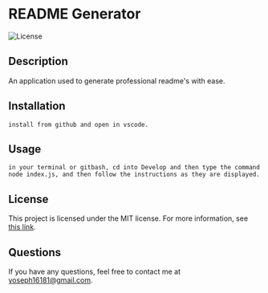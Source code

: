 # README Generator
  
  ![License](https://img.shields.io/badge/License-MIT-blue.svg)
  
  ## Description
  An application used to generate professional readme's with ease.
  
  ## Installation
  ```
  install from github and open in vscode.
  ```
  
  ## Usage
  ```
  in your terminal or gitbash, cd into Develop and then type the command node index.js, and then follow the instructions as they are displayed.
  ```
  
  ## License
  
  This project is licensed under the MIT license. For more information, see [this link](https://opensource.org/licenses/MIT).
  
    
  ## Questions
  If you have any questions, feel free to contact me at yoseph16181@gmail.com.
  